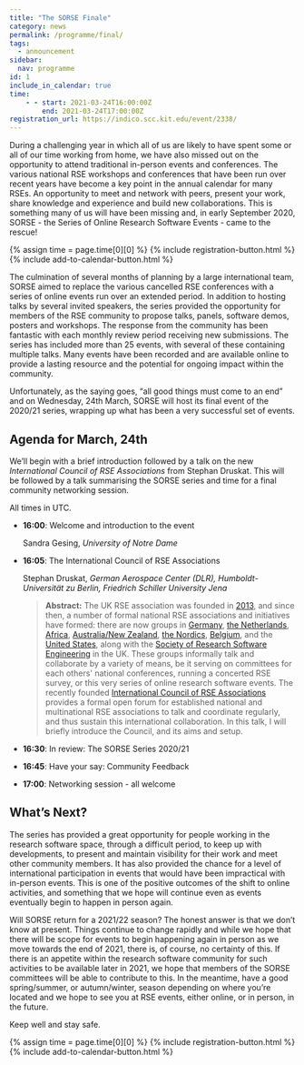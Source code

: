 ```yaml
---
title: "The SORSE Finale"
category: news
permalink: /programme/final/
tags:
  - announcement
sidebar:
  nav: programme
id: 1
include_in_calendar: true
time:
    - - start: 2021-03-24T16:00:00Z
        end: 2021-03-24T17:00:00Z
registration_url: https://indico.scc.kit.edu/event/2338/
---
```


During a challenging year in which all of us are likely to have spent some or all of our time working from home, we have also missed out on the opportunity to attend traditional in-person events and conferences. The various national RSE workshops and conferences that have been run over recent years have become a key point in the annual calendar for many RSEs. An opportunity to meet and network with peers, present your work, share knowledge and experience and build new collaborations. This is something many of us will have been missing and, in early September 2020, SORSE - the Series of Online Research Software Events - came to the rescue!

<div>
    {% assign time = page.time[0][0] %}
    {% include registration-button.html %}
    {% include add-to-calendar-button.html %}
</div>

The culmination of several months of planning by a large international team, SORSE aimed to replace the various cancelled RSE conferences with a series of online events run over an extended period. In addition to hosting talks by several invited speakers, the series provided the opportunity for members of the RSE community to propose talks, panels, software demos, posters and workshops. The response from the community has been fantastic with each monthly review period receiving new submissions. The series has included more than 25 events, with several of these containing multiple talks. Many events have been recorded and are available online to provide a lasting resource and the potential for ongoing impact within the community.

Unfortunately, as the saying goes, “all good things must come to an end” and on Wednesday, 24th March, SORSE will host its final event of the 2020/21 series, wrapping up what has been a very successful set of events.


## Agenda for March, 24th

We’ll begin with a brief introduction followed by a talk on the new _International Council of RSE Associations_ from Stephan Druskat. This will be followed by a talk summarising the SORSE series and time for a final community networking session.


All times in UTC.

- **16:00**: Welcome and introduction to the event

  Sandra Gesing, _University of Notre Dame_

- **16:05**: The International Council of RSE Associations

  Stephan Druskat, _German Aerospace Center (DLR), Humboldt-Universität zu Berlin, Friedrich Schiller University Jena_

  > **Abstract:** The UK RSE association was founded in [2013](https://society-rse.org/about/history/), and since then, a number of formal national RSE associations and initiatives have formed: there are now groups in [Germany](https://de-rse.org), [the Netherlands](https://nl-rse.org/), [Africa](https://rsse.africa/), [Australia/New Zealand](https://rse-aunz.github.io), [the Nordics](https://nordic-rse.org/), [Belgium](https://www.be-rse.org/), and the [United States](https://us-rse.org/), along with the [Society of Research Software Engineering](https://society-rse.org) in the UK. These groups informally talk and collaborate by a variety of means, be it serving on committees for each others' national conferences, running a concerted RSE survey, or this very series of online research software events. The recently founded [International Council of RSE Associations](https://researchsoftware.org/2021/01/27/introducing-the-international-council-of-RSE-associations.html) provides a formal open forum for established national and multinational RSE associations to talk and coordinate regularly, and thus sustain this international collaboration. In this talk, I will briefly introduce the Council, and its aims and setup.

- **16:30**: In review: The SORSE Series 2020/21
- **16:45**: Have your say: Community Feedback
- **17:00**: Networking session - all welcome

## What’s Next?

The series has provided a great opportunity for people working in the research software space, through a difficult period, to keep up with developments, to present and maintain visibility for their work and meet other community members. It has also provided the chance for a level of international participation in events that would have been impractical with in-person events. This is one of the positive outcomes of the shift to online activities, and something that we hope will continue even as events eventually begin to happen in person again.

Will SORSE return for a 2021/22 season? The honest answer is that we don’t know at present. Things continue to change rapidly and while we hope that there will be scope for events to begin happening again in person as we move towards the end of 2021, there is, of course, no certainty of this. If there is an appetite within the research software community for such activities to be available later in 2021, we hope that members of the SORSE committees will be able to contribute to this. In the meantime, have a good spring/summer, or autumn/winter, season depending on where you’re located and we hope to see you at RSE events, either online, or in person, in the future.

Keep well and stay safe.

<div>
    {% assign time = page.time[0][0] %}
    {% include registration-button.html %}
    {% include add-to-calendar-button.html %}
</div>
